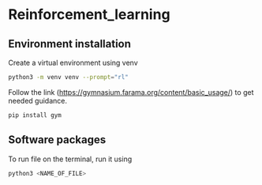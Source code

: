 # Reinforcement_learning 

## Environment installation

Create a virtual environment using venv
```bash
python3 -m venv venv --prompt="rl"
```

Follow the link (https://gymnasium.farama.org/content/basic_usage/) to get needed guidance.
```bash
pip install gym
```

## Software packages

To run file on the terminal, run it using 
```bash
python3 <NAME_OF_FILE>
```

